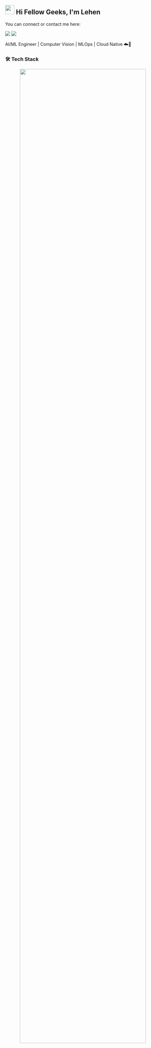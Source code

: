 ## <img src="https://media.giphy.com/media/hvRJCLFzcasrR4ia7z/giphy.gif" width="30px"> Hi Fellow Geeks, I'm Lehen 

You can connect or contact me here:
<div>
  <a href="mailto:zehralehen@gmail.com"><img src = "https://img.shields.io/badge/gmail-%23D14836.svg?&style=for-the-badge&logo=gmail&logoColor=black"></a>   
  <a href="https://www.linkedin.com/in/lehen-zehra"><img src="https://img.shields.io/badge/linkedin-%230077B5.svg?&style=for-the-badge&logo=linkedin&logoColor=black"/></a>
</div>

AI/ML Engineer | Computer Vision | MLOps | Cloud Native ☁️🚀

### 🛠️ Tech Stack
<div align="center"> <a href="https://www.python.org" target="_blank" rel="noreferrer"> <img src="https://skillicons.dev/icons?i=python,tensorflow,pytorch,fastapi,docker,kubernetes,aws,postgresql,redis,opencv,git,github,linux,bash" width="90%"> </a> </div>

<!--
**lehen20/lehen20** is a ✨ _special_ ✨ repository because its `README.md` (this file) appears on your GitHub profile.

Here are some ideas to get you started:

- 🔭 I’m currently working on ...
- 🌱 I’m currently learning ...
- 👯 I’m looking to collaborate on ...
- 🤔 I’m looking for help with ...
- 💬 Ask me about ...
- 📫 How to reach me: ...
- 😄 Pronouns: ...
- ⚡ Fun fact: ...
-->
